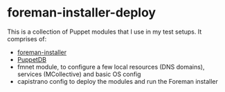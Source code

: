 # foreman-installer-deploy

This is a collection of Puppet modules that I use in my test setups.  It comprises of:

* [foreman-installer](http://github.com/theforeman/foreman-installer)
* [PuppetDB](http://github.com/puppetlabs/puppetlabs-puppetdb)
* fmnet module, to configure a few local resources (DNS domains), services (MCollective) and basic OS config
* capistrano config to deploy the modules and run the Foreman installer
